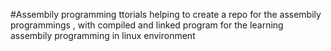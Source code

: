 #Assembily programming ttorials
helping to create a repo for the assembily programmings , with compiled and linked program for the learning assembily programming in linux environment



